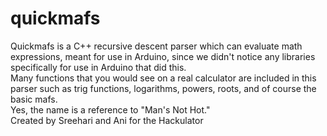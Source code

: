 # quickmafs
Quickmafs is a C++ recursive descent parser which can evaluate math expressions, meant for use in Arduino, since we didn't notice any libraries specifically for use in Arduino that did this.  
Many functions that you would see on a real calculator are included in this parser such as trig functions, logarithms, powers, roots, and of course the basic mafs.  
Yes, the name is a reference to "Man's Not Hot."  
Created by Sreehari and Ani for the Hackulator
